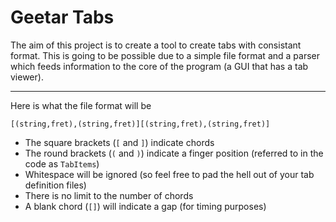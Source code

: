 # Geetar Tabs

The aim of this project is to create a tool to create tabs with consistant format.
This is going to be possible due to a simple file format and a parser which feeds information to the core of the program (a GUI that has a tab viewer).

----

Here is what the file format will be

`[(string,fret),(string,fret)][(string,fret),(string,fret)]`

 + The square brackets (`[` and `]`) indicate chords
 + The round brackets (`(` and `)`) indicate a finger position (referred to in the code as `TabItems`)
 + Whitespace will be ignored (so feel free to pad the hell out of your tab definition files)
 + There is no limit to the number of chords
 + A blank chord (`[]`) will indicate a gap (for timing purposes)
